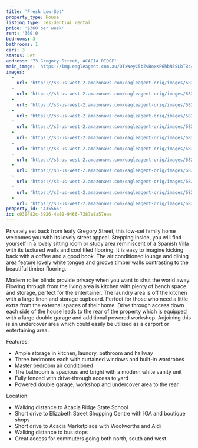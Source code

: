 ```yaml
---
title: 'Fresh Low-Set'
property_type: House
listing_type: residential_rental
price: '$360 per week'
rent: '360.0'
bedrooms: 3
bathrooms: 1
cars: 3
status: Let
address: '73 Gregory Street, ACACIA RIDGE'
main_image: 'https://img.eagleagent.com.au/OTxWeyC5bZvBoxKP6hbN5SLbTBc=/1280x854/smart/https://s3-us-west-2.amazonaws.com/eagleagent-orig/images/6825677/425810590-image-M.jpg'
images:
  -
    url: 'https://s3-us-west-2.amazonaws.com/eagleagent-orig/images/6825688/425810590-image-K.jpg'
  -
    url: 'https://s3-us-west-2.amazonaws.com/eagleagent-orig/images/6825687/425810590-image-J.jpg'
  -
    url: 'https://s3-us-west-2.amazonaws.com/eagleagent-orig/images/6825686/425810590-image-I.jpg'
  -
    url: 'https://s3-us-west-2.amazonaws.com/eagleagent-orig/images/6825685/425810590-image-H.jpg'
  -
    url: 'https://s3-us-west-2.amazonaws.com/eagleagent-orig/images/6825684/425810590-image-G.jpg'
  -
    url: 'https://s3-us-west-2.amazonaws.com/eagleagent-orig/images/6825683/425810590-image-F.jpg'
  -
    url: 'https://s3-us-west-2.amazonaws.com/eagleagent-orig/images/6825682/425810590-image-E.jpg'
  -
    url: 'https://s3-us-west-2.amazonaws.com/eagleagent-orig/images/6825681/425810590-image-D.jpg'
  -
    url: 'https://s3-us-west-2.amazonaws.com/eagleagent-orig/images/6825680/425810590-image-C.jpg'
  -
    url: 'https://s3-us-west-2.amazonaws.com/eagleagent-orig/images/6825679/425810590-image-B.jpg'
  -
    url: 'https://s3-us-west-2.amazonaws.com/eagleagent-orig/images/6825678/425810590-image-A.jpg'
  -
    url: 'https://s3-us-west-2.amazonaws.com/eagleagent-orig/images/6825677/425810590-image-M.jpg'
property_id: '435566'
id: c030482c-3926-4a80-9466-7387e8a57eae
---
```

Privately set back from leafy Gregory Street, this low-set family home welcomes you with its lovely street appeal. Stepping inside, you will find yourself in a lovely sitting room or study area reminiscent of a Spanish Villa with its textured walls and cool tiled flooring. It is easy to imagine kicking back with a coffee and a good book. The air conditioned lounge and dining area feature lovely white tongue and groove timber walls contrasting to the beautiful timber flooring.

Modern roller blinds provide privacy when you want to shut the world away. Flowing through from the living area is kitchen with plenty of bench space and storage, perfect for the entertainer. The laundry area is off the kitchen with a large linen and storage cupboard. Perfect for those who need a little extra from the external spaces of their home. Drive through access down each side of the house leads to the rear of the property which is equipped with a large double garage and additional powered workshop. Adjoining this is an undercover area which could easily be utilised as a carport or entertaining area.

Features:

*  Ample storage in kitchen, laundry, bathroom and hallway
*  Three bedrooms each with curtained windows and built-in wardrobes
*  Master bedroom air conditioned
*  The bathroom is spacious and bright with a modern white vanity unit
*  Fully fenced with drive-through access to yard
*  Powered double garage, workshop and undercover area to the rear

Location:

*  Walking distance to Acacia Ridge State School
*  Short drive to Elizabeth Street Shopping Centre with IGA and boutique shops
*  Short drive to Acacia Marketplace with Woolworths and Aldi
*  Walking distance to bus stops
*  Great access for commuters going both north, south and west